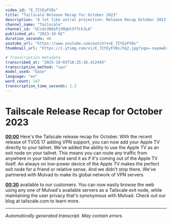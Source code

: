 ```yaml
---
video_id: "E_7ItEyFV8s"
title: "Tailscale Release Recap for October 2023"
description: "A lot like astral projection: Release Recap October 2023..."
channel_name: "Tailscale"
channel_id: "UCcdv38QxPjSMqbt5ffLhJLA"
published_at: "2023-10-02"
duration_seconds: 46
youtube_url: "https://www.youtube.com/watch?v=E_7ItEyFV8s"
thumbnail_url: "https://i.ytimg.com/vi/E_7ItEyFV8s/hq2.jpg?sqp=-oaymwEoCOADEOgC8quKqQMcGADwAQH4AbYIgAKAD4oCDAgAEAEYOCAgKH8wDw==&rs=AOn4CLAkXLmBYyExXBUfJsVbNhL8ALa46w"

# Transcription metadata
transcribed_at: "2025-10-03T16:25:16.412445"
transcription_method: "cpu"
model_used: "base"
language: "en"
word_count: 147
transcription_time_seconds: 1.3
---
```


# Tailscale Release Recap for October 2023

**[00:00](https://youtube.com/watch?v=E_7ItEyFV8s&t=0s)** Here's the Tailscale release recap for October. With the recent release of TVOS 17 adding VPN support, you can now add your Apple TV directly to your tailnet. We've added the ability to use the Apple TV as an exit node on your tailnet. This means you can route any traffic from anywhere in your tailnet and send it as if it's coming out of the Apple TV itself. An always on low-power device of the Apple TV makes the perfect exit node for a friend or relative sense. And we didn't stop there. We've partnered with Mulvad to make its global network of VPN servers

**[00:30](https://youtube.com/watch?v=E_7ItEyFV8s&t=30s)** available to our customers. You can now easily browse the web using any one of Mulvad's available servers as a Tailscale exit node, while maintaining the user privacy that's synonymous with Mulvad. Check out our blog at tailscale.com to learn more.

---

*Automatically generated transcript. May contain errors.*
